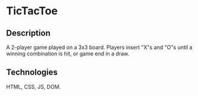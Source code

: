 # TicTacToe

## Description

A 2-player game played on a 3x3 board.
Players insert "X"s and "O"s until a winning combination is hit, or game end in a draw.

## Technologies

HTML, CSS, JS, DOM.